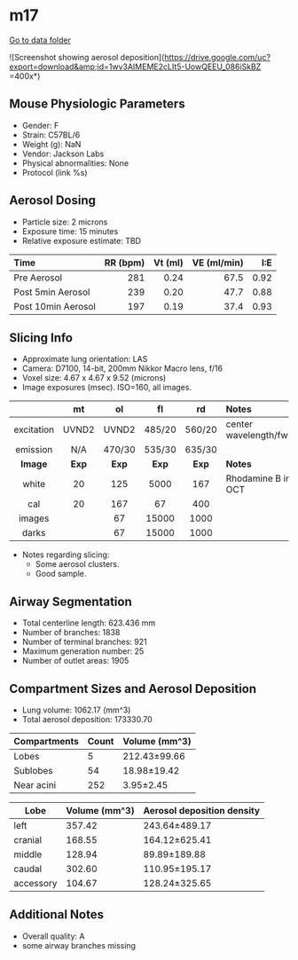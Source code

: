 # m17

[Go to data folder](https://drive.google.com/open?id=1dYteH6e-WdqRKzHQUVReEXmV8VV98wu8)

![Screenshot showing aerosol deposition](https://drive.google.com/uc?export=download&amp;id=1wv3AIMEME2cLIt5-UowQEEU_086iSkBZ =400x*)

## Mouse Physiologic Parameters

  * Gender: F
  * Strain: C57BL/6
  * Weight (g): NaN
  * Vendor: Jackson Labs
  * Physical abnormalities: None
  * Protocol (link %s)

## Aerosol Dosing

  * Particle size: 2 microns
  * Exposure time: 15 minutes
  * Relative exposure estimate: TBD

  | Time              | RR (bpm) | Vt (ml) | VE (ml/min) | I:E  |
  |:------------------|---------:|--------:|------------:|-----:|
  |Pre Aerosol        | 281      | 0.24    | 67.5        | 0.92 |
  |Post 5min Aerosol  | 239      | 0.20    | 47.7        | 0.88 |
  |Post 10min Aerosol | 197      | 0.19    | 37.4        | 0.93 |

## Slicing Info

  * Approximate lung orientation: LAS
  * Camera: D7100, 14-bit, 200mm Nikkor Macro lens, f/16
  * Voxel size: 4.67 x 4.67 x 9.52 (microns)
  * Image exposures (msec). ISO=160, all images.

  |          |   mt   |   ol   |   fl   |   rd   |       Notes           |
  |:--------:|:------:|:------:|:------:|:------:|:----------------------|
  |excitation| UVND2  | UVND2  | 485/20 | 560/20 |center wavelength/fwhm |
  |emission  | N/A    |470/30  | 535/30 | 635/30 |                       |
  |**Image** |**Exp** |**Exp** |**Exp** |**Exp** |    **Notes**          |
  |white     |    20  |   125  |  5000  |   167  |Rhodamine B in OCT     |
  |cal       |    20  |   167  |    67  |   400  |                       |
  |images    |        |    67  | 15000  |  1000  |                       |
  |darks     |        |    67  | 15000  |  1000  |                       |

  * Notes regarding slicing:
    * Some aerosol clusters.
    * Good sample.
    
## Airway Segmentation

  * Total centerline length: 623.436 mm
  * Number of branches: 1838
  * Number of terminal branches: 921
  * Maximum generation number: 25
  * Number of outlet areas: 1905

## Compartment Sizes and Aerosol Deposition

  * Lung volume: 1062.17 (mm^3)
  * Total aerosol deposition: 173330.70

Compartments | Count | Volume (mm^3)
------------ | ----- | -------------
Lobes        | 5 | 212.43±99.66
Sublobes     | 54 | 18.98±19.42
Near acini   | 252 | 3.95±2.45

Lobe      | Volume (mm^3) | Aerosol deposition density
--------- | ------------- | ----------------------
left | 357.42 | 243.64±489.17
cranial | 168.55 | 164.12±625.41
middle | 128.94 | 89.89±189.88
caudal | 302.60 | 110.95±195.17
accessory | 104.67 | 128.24±325.65

## Additional Notes

  * Overall quality: A
  * some airway branches missing
  
